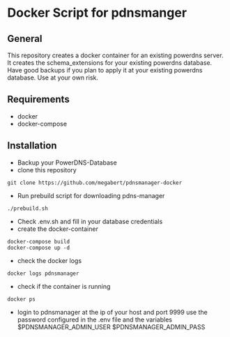 # Docker Script for pdnsmanger

## General

This repository creates a docker container for an existing powerdns server. It creates the schema_extensions for your
existing powerdns database. Have good backups if you plan to apply it at your existing powerdns database. Use at your
own risk.

## Requirements

- docker
- docker-compose

## Installation

- Backup your PowerDNS-Database
- clone this repository 

```git clone https://github.com/megabert/pdnsmanager-docker```

- Run prebuild script for downloading pdns-manager

```./prebuild.sh```

- Check .env.sh and fill in your database credentials
- create the docker-container 

```
docker-compose build
docker-compose up -d
```

- check the docker logs

```
docker logs pdnsmanager
```

- check if the container is running

```
docker ps
```

- login to pdnsmanager at the ip of your host and port 9999 use the password configured in the .env file and the variables $PDNSMANAGER_ADMIN_USER $PDNSMANAGER_ADMIN_PASS

